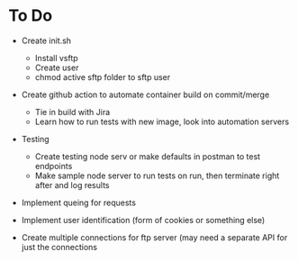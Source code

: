 # To Do

- Create init.sh
  - Install vsftp
  - Create user
  - chmod active sftp folder to sftp user

- Create github action to automate container build on commit/merge
  - Tie in build with Jira
  - Learn how to run tests with new image, look into automation servers

- Testing
  - Create testing node serv or make defaults in postman to test endpoints
  - Make sample node server to run tests on run, then terminate right after and log results

- Implement queing for requests

- Implement user identification (form of cookies or something else)

- Create multiple connections for ftp server (may need a separate API for just the connections
